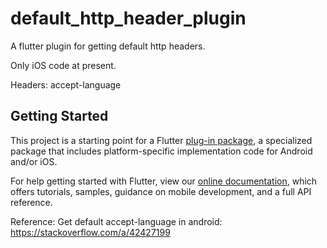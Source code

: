 # default_http_header_plugin

A flutter plugin for getting default http headers.

Only iOS code at present.

Headers:
    accept-language


## Getting Started

This project is a starting point for a Flutter
[plug-in package](https://flutter.dev/developing-packages/),
a specialized package that includes platform-specific implementation code for
Android and/or iOS.

For help getting started with Flutter, view our 
[online documentation](https://flutter.dev/docs), which offers tutorials, 
samples, guidance on mobile development, and a full API reference.


Reference:
    Get default accept-language in android:
    https://stackoverflow.com/a/42427199
